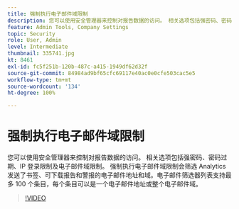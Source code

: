 ```yaml
---
title: 强制执行电子邮件域限制
description: 您可以使用安全管理器来控制对报告数据的访问。 相关选项包括强密码、密码过期、IP 登录限制及电子邮件域限制。 强制执行电子邮件域限制会筛选 Analytics 发送了书签、可下载报告和警报的电子邮件地址和域。电子邮件筛选器列表支持最多 100 个条目，每个条目可以是一个电子邮件地址或整个电子邮件域。
feature: Admin Tools, Company Settings
topic: Security
role: User, Admin
level: Intermediate
thumbnail: 335741.jpg
kt: 8461
exl-id: fc5f251b-120b-487c-a415-1949df62d32f
source-git-commit: 84984ad9bf65cfc69117e40ac0e0cfe503cac5e5
workflow-type: tm+mt
source-wordcount: '134'
ht-degree: 100%

---
```


# 强制执行电子邮件域限制

您可以使用安全管理器来控制对报告数据的访问。 相关选项包括强密码、密码过期、IP 登录限制及电子邮件域限制。 强制执行电子邮件域限制会筛选 Analytics 发送了书签、可下载报告和警报的电子邮件地址和域。电子邮件筛选器列表支持最多 100 个条目，每个条目可以是一个电子邮件地址或整个电子邮件域。

>[!VIDEO](https://video.tv.adobe.com/v/3418483/?quality=12&learn=on&captions=chi_hans)

